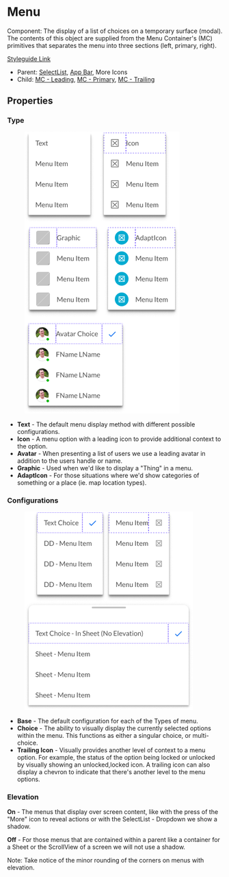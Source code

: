 # Menu

Component: The display of a list of choices on a temporary surface (modal). The contents of this object are supplied from the Menu Container's (MC) primitives that separates the menu into three sections (left, primary, right).

[Styleguide Link](https://zpl.io/VkymMBg)

* Parent: [SelectList](../form/selectlist.md), [App Bar](../app-bar/), More Icons
* Child: [MC - Leading](mc-leading.md), [MC - Primary](mc-primary.md), [MC - Trailing](mc-trailing.md)

## Properties

### Type

<figure><img src="../../../.gitbook/assets/Type (1) (1).png" alt=""><figcaption></figcaption></figure>

* **Text** - The default menu display method with different possible configurations.
* **Icon** - A menu option with a leading icon to provide additional context to the option.
* **Avatar** - When presenting a list of users we use a leading avatar in addition to the users handle or name.
* **Graphic** - Used when we'd like to display a "Thing" in a menu.
* **AdaptIcon** - For those situations where we'd show categories of something or a place (ie. map location types).

### Configurations

<figure><img src="../../../.gitbook/assets/Configuration.png" alt=""><figcaption></figcaption></figure>

* **Base** - The default configuration for each of the Types of menu.
* **Choice** - The ability to visually display the currently selected options within the menu. This functions as either a singular choice, or multi-choice.
* **Trailing Icon** - Visually provides another level of context to a menu option. For example, the status of the option being locked or unlocked by visually showing an unlocked,locked icon. A trailing icon can also display a chevron to indicate that there's another level to the menu options.

### Elevation

**On** - The menus that display over screen content, like with the press of the "More" icon to reveal actions or with the SelectList - Dropdown we show a shadow.

**Off** - For those menus that are contained within a parent like a container for a Sheet or the ScrollView of a screen we will not use a shadow.

Note: Take notice of the minor rounding of the corners on menus with elevation.
